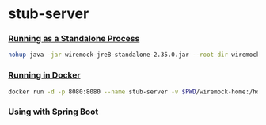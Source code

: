 # stub-server

### [Running as a Standalone Process](https://wiremock.org/docs/running-standalone/)

```bash
nohup java -jar wiremock-jre8-standalone-2.35.0.jar --root-dir wiremock-home > nohup.log 2>&1 &
```

### [Running in Docker](https://wiremock.org/docs/docker/)

```bash
docker run -d -p 8080:8080 --name stub-server -v $PWD/wiremock-home:/home/wiremock wiremock/wiremock:2.35.0
```

### Using with Spring Boot
